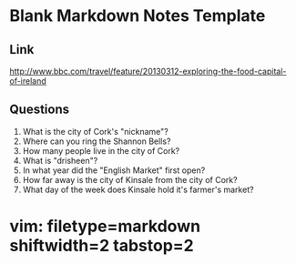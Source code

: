 # Blank Markdown Notes Template #

## Link ##
http://www.bbc.com/travel/feature/20130312-exploring-the-food-capital-of-ireland

## Questions ##
1. What is the city of Cork's "nickname"?
2. Where can you ring the Shannon Bells?
3. How many people live in the city of Cork?
4. What is "drisheen"?
5. In what year did the "English Market" first open?
6. How far away is the city of Kinsale from the city of Cork?
7. What day of the week does Kinsale hold it's farmer's market?

# vim: filetype=markdown shiftwidth=2 tabstop=2
